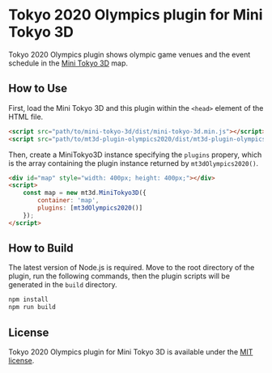 # Tokyo 2020 Olympics plugin for Mini Tokyo 3D

Tokyo 2020 Olympics plugin shows olympic game venues and the event schedule in the [Mini Tokyo 3D](https://minitokyo3d.com) map.

## How to Use

First, load the Mini Tokyo 3D and this plugin within the `<head>` element of the HTML file.

```html
<script src="path/to/mini-tokyo-3d/dist/mini-tokyo-3d.min.js"></script>
<script src="path/to/mt3d-plugin-olympics2020/dist/mt3d-plugin-olympics2020.min.js"></script>
```

Then, create a MiniTokyo3D instance specifying the `plugins` propery, which is the array containing the plugin instance returned by `mt3dOlympics2020()`.

```html
<div id="map" style="width: 400px; height: 400px;"></div>
<script>
    const map = new mt3d.MiniTokyo3D({
        container: 'map',
        plugins: [mt3dOlympics2020()]
    });
</script>
```

## How to Build

The latest version of Node.js is required. Move to the root directory of the plugin, run the following commands, then the plugin scripts will be generated in the `build` directory.
```bash
npm install
npm run build
```

## License

Tokyo 2020 Olympics plugin for Mini Tokyo 3D is available under the [MIT license](https://opensource.org/licenses/MIT).
